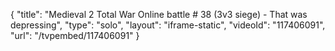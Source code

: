 {
    "title": "Medieval 2 Total War Online battle # 38 (3v3 siege) - That was depressing",
    "type": "solo",
    "layout": "iframe-static",
    "videoId": "117406091",
    "url": "\/tvpembed\/117406091"
}